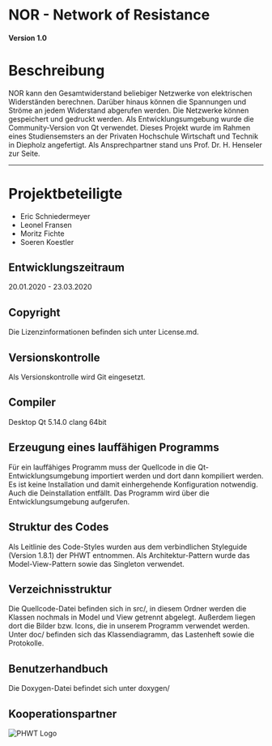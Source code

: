 NOR - Network of Resistance
===========================
#### Version 1.0

# Beschreibung
NOR kann den Gesamtwiderstand beliebiger Netzwerke von elektrischen Widerständen berechnen.
Darüber hinaus können die Spannungen und Ströme an jedem Widerstand abgerufen werden.
Die Netzwerke können gespeichert und gedruckt werden.
Als Entwicklungsumgebung wurde die Community-Version von Qt verwendet. 
Dieses Projekt wurde im Rahmen eines Studiensemsters an der Privaten Hochschule Wirtschaft und Technik in Diepholz angefertigt. Als Ansprechpartner stand uns Prof. Dr. H. Henseler zur Seite.

---

# Projektbeteiligte
- Eric Schniedermeyer
- Leonel Fransen
- Moritz Fichte
- Soeren Koestler

## Entwicklungszeitraum
20.01.2020 - 23.03.2020

## Copyright
Die Lizenzinformationen befinden sich unter License.md.

## Versionskontrolle
Als Versionskontrolle wird Git eingesetzt.

## Compiler
Desktop Qt 5.14.0 clang 64bit

## Erzeugung eines lauffähigen Programms
Für ein lauffähiges Programm muss der Quellcode in die Qt-Entwicklungsumgebung importiert werden und dort dann kompiliert werden.
Es ist keine Installation und damit einhergehende Konfiguration notwendig. Auch die Deinstallation entfällt. Das Programm wird über die Entwicklungsumgebung aufgerufen.

## Struktur des Codes
Als Leitlinie des Code-Styles wurden aus dem verbindlichen Styleguide (Version 1.8.1) der PHWT entnommen. Als Architektur-Pattern wurde das Model-View-Pattern sowie das Singleton verwendet.

## Verzeichnisstruktur
Die Quellcode-Datei befinden sich in src/, in diesem Ordner werden die Klassen nochmals in Model und View getrennt abgelegt. Außerdem liegen dort die Bilder bzw. Icons, die in unserem Programm verwendet werden.
Unter doc/ befinden sich das Klassendiagramm, das Lastenheft sowie die Protokolle.

## Benutzerhandbuch
Die Doxygen-Datei befindet sich unter doxygen/

## Kooperationspartner
![PHWT Logo](https://upload.wikimedia.org/wikipedia/commons/0/0f/Logo_PHWT.jpg)

